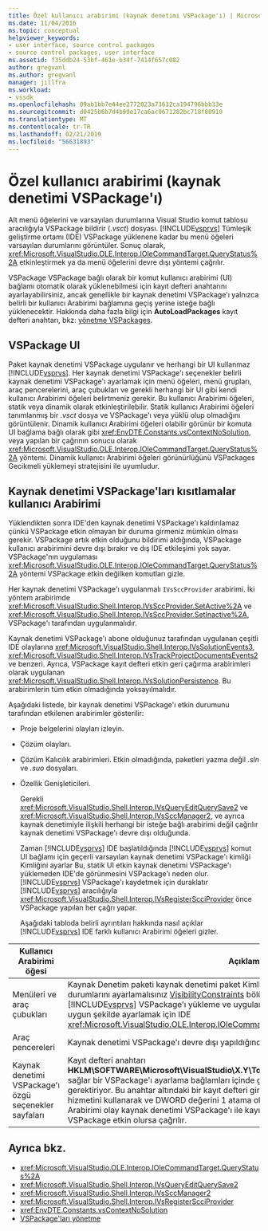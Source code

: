 ```yaml
---
title: Özel kullanıcı arabirimi (kaynak denetimi VSPackage'ı) | Microsoft Docs
ms.date: 11/04/2016
ms.topic: conceptual
helpviewer_keywords:
- user interface, source control packages
- source control packages, user interface
ms.assetid: f35ddb24-53bf-461e-b34f-7414f657c082
author: gregvanl
ms.author: gregvanl
manager: jillfra
ms.workload:
- vssdk
ms.openlocfilehash: 09ab1bb7e44ee2772023a73632ca194796bbb33e
ms.sourcegitcommit: d0425b6b7d4b99e17ca6ac0671282bc718f80910
ms.translationtype: MT
ms.contentlocale: tr-TR
ms.lasthandoff: 02/21/2019
ms.locfileid: "56631893"
---
```

# <a name="custom-user-interface-source-control-vspackage"></a>Özel kullanıcı arabirimi (kaynak denetimi VSPackage'ı)
Alt menü öğelerini ve varsayılan durumlarına Visual Studio komut tablosu aracılığıyla VSPackage bildirir (*.vsct*) dosyası. [!INCLUDE[vsprvs](../../code-quality/includes/vsprvs_md.md)] Tümleşik geliştirme ortamı (IDE) VSPackage yüklenene kadar bu menü öğeleri varsayılan durumlarını görüntüler. Sonuç olarak, <xref:Microsoft.VisualStudio.OLE.Interop.IOleCommandTarget.QueryStatus%2A> etkinleştirmek ya da menü öğelerini devre dışı yöntemi çağrılır.

 VSPackage VSPackage bağlı olarak bir komut kullanıcı arabirimi (UI) bağlamı otomatik olarak yüklenebilmesi için kayıt defteri anahtarını ayarlayabilirsiniz, ancak genellikle bir kaynak denetimi VSPackage'ı yalnızca belirli bir kullanıcı Arabirimi bağlamına geçiş yerine isteğe bağlı yüklenecektir. Hakkında daha fazla bilgi için **AutoLoadPackages** kayıt defteri anahtarı, bkz: [yönetme VSPackages](../../extensibility/managing-vspackages.md).

## <a name="vspackage-ui"></a>VSPackage UI
 Paket kaynak denetimi VSPackage uygulanır ve herhangi bir UI kullanmaz [!INCLUDE[vsprvs](../../code-quality/includes/vsprvs_md.md)]. Her kaynak denetimi VSPackage'ı seçenekler belirli kaynak denetimi VSPackage'ı ayarlamak için menü öğeleri, menü grupları, araç pencerelerini, araç çubukları ve gerekli herhangi bir UI gibi kendi kullanıcı Arabirimi öğeleri belirtmeniz gerekir. Bu kullanıcı Arabirimi öğeleri, statik veya dinamik olarak etkinleştirilebilir. Statik kullanıcı Arabirimi öğeleri tanımlanmış bir *.vsct* dosya ve VSPackage'ı veya yüklü olup olmadığını görüntülenir. Dinamik kullanıcı Arabirimi öğeleri olabilir görünür bir komuta UI bağlama bağlı olarak gibi <xref:EnvDTE.Constants.vsContextNoSolution>, veya yapılan bir çağrının sonucu olarak <xref:Microsoft.VisualStudio.OLE.Interop.IOleCommandTarget.QueryStatus%2A> yöntemi. Dinamik kullanıcı Arabirimi öğeleri görünürlüğünü VSPackages Gecikmeli yüklemeyi stratejisini ile uyumludur.

## <a name="ui-constraints-on-source-control-vspackages"></a>Kaynak denetimi VSPackage'ları kısıtlamalar kullanıcı Arabirimi
 Yüklendikten sonra IDE'den kaynak denetimi VSPackage'ı kaldırılamaz çünkü VSPackage etkin olmayan bir duruma girmeniz mümkün olması gerekir. VSPackage artık etkin olduğunu bildirimi aldığında, VSPackage kullanıcı arabirimini devre dışı bırakır ve dış IDE etkileşimi yok sayar. VSPackage'nın uygulaması <xref:Microsoft.VisualStudio.OLE.Interop.IOleCommandTarget.QueryStatus%2A> yöntemi VSPackage etkin değilken komutları gizle.

 Her kaynak denetimi VSPackage'ı uygulanmalı `IVsSccProvider` arabirimi. İki yöntem arabirimde <xref:Microsoft.VisualStudio.Shell.Interop.IVsSccProvider.SetActive%2A> ve <xref:Microsoft.VisualStudio.Shell.Interop.IVsSccProvider.SetInactive%2A>, VSPackage'ı tarafından uygulanmalıdır.

 Kaynak denetimi VSPackage'ı abone olduğunuz tarafından uygulanan çeşitli IDE olaylarına <xref:Microsoft.VisualStudio.Shell.Interop.IVsSolutionEvents3>, <xref:Microsoft.VisualStudio.Shell.Interop.IVsTrackProjectDocumentsEvents2>ve benzeri. Ayrıca, VSPackage kayıt defteri etkin geri çağırma arabirimleri olarak uygulanan <xref:Microsoft.VisualStudio.Shell.Interop.IVsSolutionPersistence>. Bu arabirimlerin tüm etkin olmadığında yoksayılmalıdır.

 Aşağıdaki listede, bir kaynak denetimi VSPackage'ı etkin durumunu tarafından etkilenen arabirimler gösterilir:

- Proje belgelerini olayları izleyin.

- Çözüm olayları.

- Çözüm Kalıcılık arabirimleri. Etkin olmadığında, paketleri yazma değil *.sln* ve *.suo* dosyaları.

- Özellik Genişleticileri.

  Gerekli <xref:Microsoft.VisualStudio.Shell.Interop.IVsQueryEditQuerySave2> ve <xref:Microsoft.VisualStudio.Shell.Interop.IVsSccManager2>, ve ayrıca kaynak denetimiyle ilişkili herhangi bir isteğe bağlı arabirimi değil çağrılır kaynak denetimi VSPackage'ı devre dışı olduğunda.

  Zaman [!INCLUDE[vsprvs](../../code-quality/includes/vsprvs_md.md)] IDE başlatıldığında [!INCLUDE[vsprvs](../../code-quality/includes/vsprvs_md.md)] komut UI bağlamı için geçerli varsayılan kaynak denetimi VSPackage'ı kimliği Kimliğini ayarlar Bu, statik UI etkin kaynak denetimi VSPackage'ı yüklemeden IDE'de görünmesini VSPackage'ı neden olur. [!INCLUDE[vsprvs](../../code-quality/includes/vsprvs_md.md)] VSPackage'ı kaydetmek için duraklatır [!INCLUDE[vsprvs](../../code-quality/includes/vsprvs_md.md)] aracılığıyla <xref:Microsoft.VisualStudio.Shell.Interop.IVsRegisterScciProvider> önce VSPackage yapılan her çağrı yapar.

  Aşağıdaki tabloda belirli ayrıntıları hakkında nasıl açıklar [!INCLUDE[vsprvs](../../code-quality/includes/vsprvs_md.md)] IDE farklı kullanıcı Arabirimi öğeleri gizler.

| Kullanıcı Arabirimi öğesi | Açıklama |
| - | - |
| Menüleri ve araç çubukları | Kaynak Denetim paketi kaynak denetimi paket Kimliğini ilk menü ve araç çubuğu görünürlük durumlarını ayarlamalısınız [VisibilityConstraints](../../extensibility/visibilityconstraints-element.md) bölümünü *.vsct* dosya. Böylece [!INCLUDE[vsprvs](../../code-quality/includes/vsprvs_md.md)] VSPackage'ı yükleme ve uygulaması çağırma menü öğelerinin durumunu uygun şekilde ayarlamak için IDE <xref:Microsoft.VisualStudio.OLE.Interop.IOleCommandTarget.QueryStatus%2A> yöntemi. |
| Araç pencereleri | Kaynak denetimi VSPackage'ı devre dışı yapıldığında sahip olduğu tüm araç pencereleri gizler. |
| Kaynak denetimi VSPackage'ı özgü seçenekler sayfaları | Kayıt defteri anahtarı **HKLM\SOFTWARE\Microsoft\VisualStudio\X.Y\ToolsOptionsPages\VisibilityCmdUIContexts** sağlar bir VSPackage'ı ayarlama bağlamları içinde görüntülenecek seçenekler sayfalarını gerektiriyor. Bu anahtar altındaki bir kayıt defteri girişi, hizmet kimliği (SID), kaynak denetimi hizmetini kullanarak ve DWORD değerini 1 atama oluşturulması gerekir. Her bir kullanıcı Arabirimi olay kaynak denetimi VSPackage'ı ile kayıtlı bir bağlamda gerçekleştiğinde VSPackage etkin olursa çağrılır. |

## <a name="see-also"></a>Ayrıca bkz.
- <xref:Microsoft.VisualStudio.OLE.Interop.IOleCommandTarget.QueryStatus%2A>
- <xref:Microsoft.VisualStudio.Shell.Interop.IVsQueryEditQuerySave2>
- <xref:Microsoft.VisualStudio.Shell.Interop.IVsSccManager2>
- <xref:Microsoft.VisualStudio.Shell.Interop.IVsRegisterScciProvider>
- <xref:EnvDTE.Constants.vsContextNoSolution>
- [VSPackage'ları yönetme](../../extensibility/managing-vspackages.md)